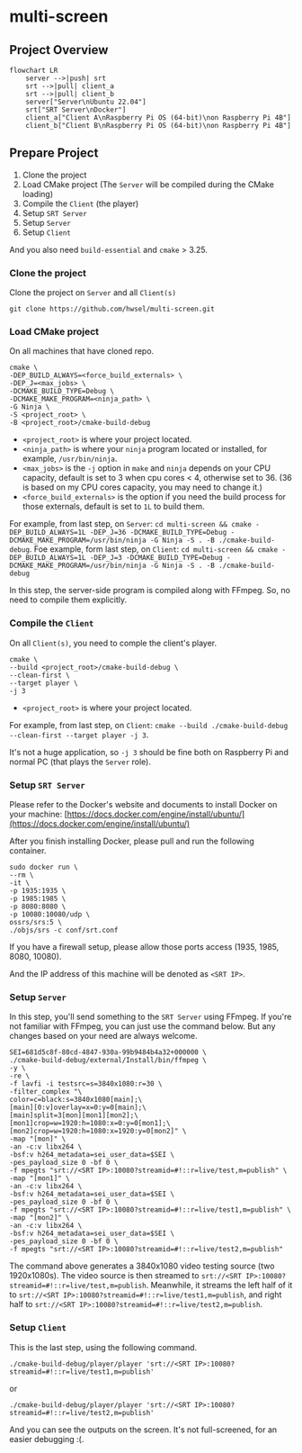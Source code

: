 # multi-screen

## Project Overview

```mermaid
flowchart LR
    server -->|push| srt
    srt -->|pull| client_a
    srt -->|pull| client_b
    server["Server\nUbuntu 22.04"]
    srt["SRT Server\nDocker"]
    client_a["Client A\nRaspberry Pi OS (64-bit)\non Raspberry Pi 4B"]
    client_b["Client B\nRaspberry Pi OS (64-bit)\non Raspberry Pi 4B"]
```

## Prepare Project

1. Clone the project
2. Load CMake project (The `Server` will be compiled during the CMake loading)
3. Compile the `Client` (the player)
4. Setup `SRT Server`
5. Setup `Server`
6. Setup `Client`

And you also need `build-essential` and `cmake` > 3.25. 

### Clone the project

Clone the project on `Server` and all `Client(s)`

```shell
git clone https://github.com/hwsel/multi-screen.git
```

### Load CMake project

On all machines that have cloned repo.

```shell
cmake \
-DEP_BUILD_ALWAYS=<force_build_externals> \
-DEP_J=<max_jobs> \
-DCMAKE_BUILD_TYPE=Debug \
-DCMAKE_MAKE_PROGRAM=<ninja_path> \
-G Ninja \
-S <project_root> \
-B <project_root>/cmake-build-debug
```

- `<project_root>` is where your project located.
- `<ninja_path>` is where your `ninja` program located or installed, for example, `/usr/bin/ninja`.
- `<max_jobs>` is the `-j` option in `make` and `ninja` depends on your CPU capacity, default is set to 3 when cpu cores < 4, otherwise set to 36. (36 is based on my CPU cores capacity, you may need to change it.)
- `<force_build_externals>` is the option if you need the build process for those externals, default is set to `1L` to build them.

For example, from last step, on `Server`: `cd multi-screen && cmake -DEP_BUILD_ALWAYS=1L -DEP_J=36 -DCMAKE_BUILD_TYPE=Debug -DCMAKE_MAKE_PROGRAM=/usr/bin/ninja -G Ninja -S . -B ./cmake-build-debug`.
Foe example, form last step, on `Client`: `cd multi-screen && cmake -DEP_BUILD_ALWAYS=1L -DEP_J=3 -DCMAKE_BUILD_TYPE=Debug -DCMAKE_MAKE_PROGRAM=/usr/bin/ninja -G Ninja -S . -B ./cmake-build-debug`

In this step, the server-side program is compiled along with FFmpeg. So, no need to compile them explicitly.

### Compile the `Client`

On all `Client(s)`, you need to comple the client's player. 

```shell
cmake \
--build <project_root>/cmake-build-debug \
--clean-first \
--target player \
-j 3
```

- `<project_root>` is where your project located.

For example, from last step, on `Client`: `cmake --build ./cmake-build-debug --clean-first --target player -j 3`.

It's not a huge application, so `-j 3` should be fine both on Raspberry Pi and normal PC (that plays the `Server` role).

### Setup `SRT Server`

Please refer to the Docker's website and documents to install Docker on your machine: [https://docs.docker.com/engine/install/ubuntu/](https://docs.docker.com/engine/install/ubuntu/)

After you finish installing Docker, please pull and run the following container.

```shell
sudo docker run \
--rm \
-it \
-p 1935:1935 \
-p 1985:1985 \
-p 8080:8080 \
-p 10080:10080/udp \
ossrs/srs:5 \
./objs/srs -c conf/srt.conf
```

If you have a firewall setup, please allow those ports access (1935, 1985, 8080, 10080).

And the IP address of this machine will be denoted as `<SRT IP>`.

### Setup `Server`

In this step, you'll send something to the `SRT Server` using FFmpeg. If you're not familiar with FFmpeg, you can just use the command below. But any changes based on your need are always welcome.

```shell
SEI=681d5c8f-80cd-4847-930a-99b9484b4a32+000000 \
./cmake-build-debug/external/Install/bin/ffmpeg \
-y \
-re \
-f lavfi -i testsrc=s=3840x1080:r=30 \
-filter_complex "\
color=c=black:s=3840x1080[main];\
[main][0:v]overlay=x=0:y=0[main];\
[main]split=3[mon][mon1][mon2];\
[mon1]crop=w=1920:h=1080:x=0:y=0[mon1];\
[mon2]crop=w=1920:h=1080:x=1920:y=0[mon2]" \
-map "[mon]" \
-an -c:v libx264 \
-bsf:v h264_metadata=sei_user_data=$SEI \
-pes_payload_size 0 -bf 0 \
-f mpegts "srt://<SRT IP>:10080?streamid=#!::r=live/test,m=publish" \
-map "[mon1]" \
-an -c:v libx264 \
-bsf:v h264_metadata=sei_user_data=$SEI \
-pes_payload_size 0 -bf 0 \
-f mpegts "srt://<SRT IP>:10080?streamid=#!::r=live/test1,m=publish" \
-map "[mon2]" \
-an -c:v libx264 \
-bsf:v h264_metadata=sei_user_data=$SEI \
-pes_payload_size 0 -bf 0 \
-f mpegts "srt://<SRT IP>:10080?streamid=#!::r=live/test2,m=publish"
```

The command above generates a 3840x1080 video testing source (two 1920x1080s). The video source is then streamed to `srt://<SRT IP>:10080?streamid=#!::r=live/test,m=publish`. Meanwhile, it streams the left half of it to `srt://<SRT IP>:10080?streamid=#!::r=live/test1,m=publish`, and right half to `srt://<SRT IP>:10080?streamid=#!::r=live/test2,m=publish`.

### Setup `Client`

This is the last step, using the following command.

```shell
./cmake-build-debug/player/player 'srt://<SRT IP>:10080?streamid=#!::r=live/test1,m=publish'
```

or

```shell
./cmake-build-debug/player/player 'srt://<SRT IP>:10080?streamid=#!::r=live/test2,m=publish'
```
 And you can see the outputs on the screen. It's not full-screened, for an easier debugging :(.
 